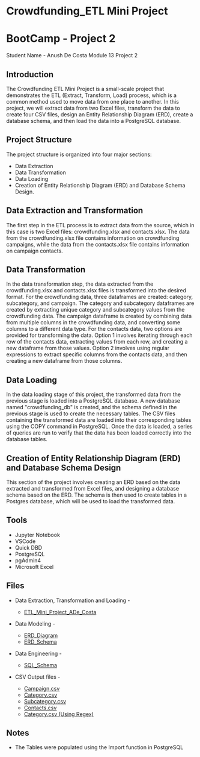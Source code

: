 # Crowdfunding_ETL Mini Project
# BootCamp - Project 2
Student Name - Anush De Costa Module 13 Project 2

## Introduction
The Crowdfunding ETL Mini Project is a small-scale project that demonstrates the ETL (Extract, Transform, Load) process, which is a common method used to move data from one place to another. In this project, we will extract data from two Excel files, transform the data to create four CSV files, design an Entity Relationship Diagram (ERD), create a database schema, and then load the data into a PostgreSQL database.

## Project Structure
The project structure is organized into four major sections:

* Data Extraction
* Data Transformation
* Data Loading
* Creation of Entity Relationship Diagram (ERD) and Database Schema Design. 

## Data Extraction and Transformation
The first step in the ETL process is to extract data from the source, which in this case is two Excel files: crowdfunding.xlsx and contacts.xlsx. The data from the crowdfunding.xlsx file contains information on crowdfunding campaigns, while the data from the contacts.xlsx file contains information on campaign contacts.

## Data Transformation
In the data transformation step, the data extracted from the crowdfunding.xlsx and contacts.xlsx files is transformed into the desired format.
For the crowdfunding data, three dataframes are created: category, subcategory, and campaign. The category and subcategory dataframes are created by extracting unique category and subcategory values from the crowdfunding data. The campaign dataframe is created by combining data from multiple columns in the crowdfunding data, and converting some columns to a different data type.
For the contacts data, two options are provided for transforming the data. Option 1 involves iterating through each row of the contacts data, extracting values from each row, and creating a new dataframe from those values. Option 2 involves using regular expressions to extract specific columns from the contacts data, and then creating a new dataframe from those columns.

## Data Loading
In the data loading stage of this project, the transformed data from the previous stage is loaded into a PostgreSQL database. A new database named "crowdfunding_db" is created, and the schema defined in the previous stage is used to create the necessary tables. The CSV files containing the transformed data are loaded into their corresponding tables using the COPY command in PostgreSQL. Once the data is loaded, a series of queries are run to verify that the data has been loaded correctly into the database tables.

## Creation of Entity Relationship Diagram (ERD) and Database Schema Design
This section of the project involves creating an ERD based on the data extracted and transformed from Excel files, and designing a database schema based on the ERD. The schema is then used to create tables in a Postgres database, which will be used to load the transformed data.

## Tools
* Jupyter Notebook
* VSCode
* Quick DBD
* PostgreSQL
* pgAdmin4
* Microsoft Excel

## Files
* Data Extraction, Transformation and Loading -
    * [ETL_Mini_Project_ADe_Costa](./ETL_Mini_Project_A_De_Costa.ipynb)

* Data Modeling -
    * [ERD_Diagram](./Crowdfunding_ERD.png)
    * [ERD_Schema](./ERD_Schema.txt)

* Data Engineering - 
    * [SQL_Schema](./crowdfunding_db_schema.sql)

* CSV Output files -
    * [Campaign.csv](./Resources/campaign.csv)
    * [Category.csv](./Resources/category.csv)
    * [Subcategory.csv](./Resources/subcategory.csv)
    * [Contacts.csv](./Resources/contacts.csv)
    * [Category.csv (Using Regex)](./Resources/contacts_regex.csv)
    


## Notes
* The Tables were populated using the Import function in PostgreSQL 